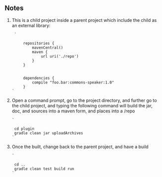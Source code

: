 ## Notes
1. This is a child project inside a parent project which include the child as an external library:

        `
       
            repositories {    
                mavenCentral()
                maven {
                    url uri('./repo')
                }
            }
            
            
            dependencies {
                compile "foo.bar:commons-speaker:1.0"
            }
       `
2. Open a command prompt, go to the project directory, and further go to the child project, and typing the following command will build the jar, doc, and sources into a maven form, and places into a /repo

       `
        
        cd plugin
        gradle clean jar uploadArchives        
       `
3. Once the built, change back to the parent project, and have a build

       `
        
        cd ..
        gradle clean test build run         
       ` 